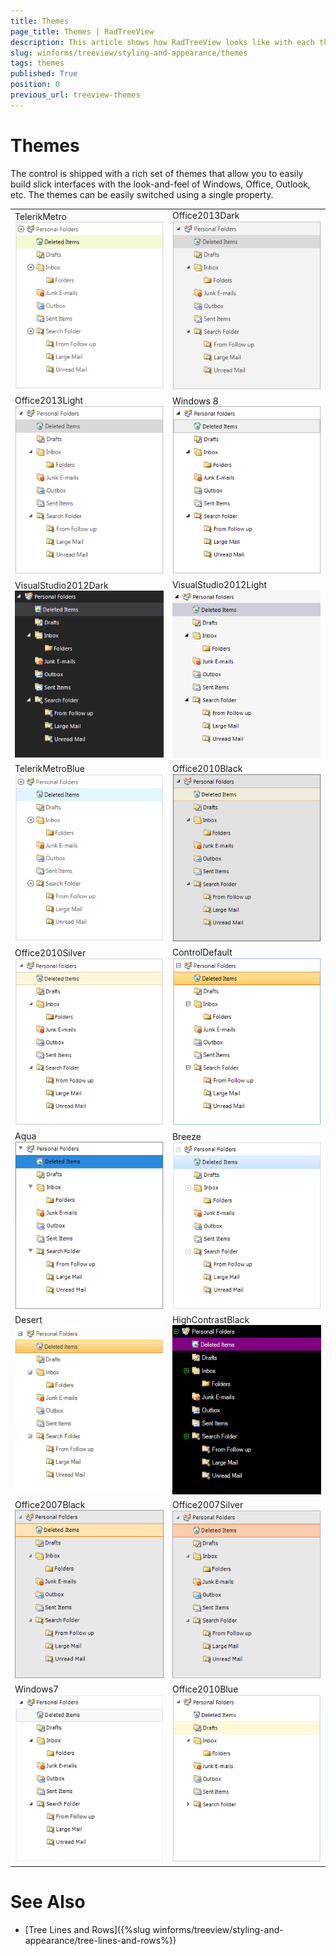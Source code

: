 ```yaml
---
title: Themes
page_title: Themes | RadTreeView
description: This article shows how RadTreeView looks like with each theme available in the WinForms suite. 
slug: winforms/treeview/styling-and-appearance/themes
tags: themes
published: True
position: 0
previous_url: treeview-themes
---
```


# Themes

The control is shipped with a rich set of themes that allow you to easily build slick interfaces with the look-and-feel of Windows, Office, Outlook, etc. The themes can be easily switched using a single property.

|   |   |
|---|---|
|TelerikMetro<br/>![treeview-themes 001](images/treeview-themes001.png)|Office2013Dark<br/>![treeview-themes 002](images/treeview-themes002.png)|
|Office2013Light<br/>![treeview-themes 003](images/treeview-themes003.png)|Windows 8<br/>![treeview-themes 004](images/treeview-themes004.png)|
|VisualStudio2012Dark<br/>![treeview-themes 005](images/treeview-themes005.png)|VisualStudio2012Light<br/>![treeview-themes 006](images/treeview-themes006.png)|
|TelerikMetroBlue<br/>![treeview-themes 007](images/treeview-themes007.png)|Office2010Black<br/>![treeview-themes 008](images/treeview-themes008.png)|
|Office2010Silver<br/>![treeview-themes 009](images/treeview-themes009.png)|ControlDefault<br/>![treeview-themes 010](images/treeview-themes010.png)|
|Aqua<br/>![treeview-themes 011](images/treeview-themes011.png)|Breeze<br/>![treeview-themes 012](images/treeview-themes012.png)|
|Desert<br/>![treeview-themes 013](images/treeview-themes013.png)|HighContrastBlack<br/>![treeview-themes 014](images/treeview-themes014.png)|
|Office2007Black<br/>![treeview-themes 015](images/treeview-themes015.png)|Office2007Silver<br/>![treeview-themes 016](images/treeview-themes016.png)|
|Windows7<br/>![treeview-themes 017](images/treeview-themes017.png)|Office2010Blue<br/>![treeview-themes 019](images/treeview-themes019.png)|







# See Also
* [Tree Lines and Rows]({%slug winforms/treeview/styling-and-appearance/tree-lines-and-rows%})

